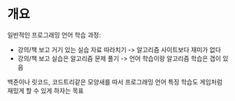 # 개요

일반적인 프로그래밍 언어 학습 과정:
- 강의/책 보고 거기 있는 실습 자료 따라치기 -> 알고리즘 사이트보다 재미가 없다
- 강의/책 보고 실습은 알고리즘 문제 풀기 -> 언어 학습이랑 알고리즘 학습은 갭이 있음

백준이나 릿코드, 코드트리같은 모양새를 따서 프로그래밍 언어 특징 학습도 게임처럼 재밌게 할 수 있게 하자는 목표


